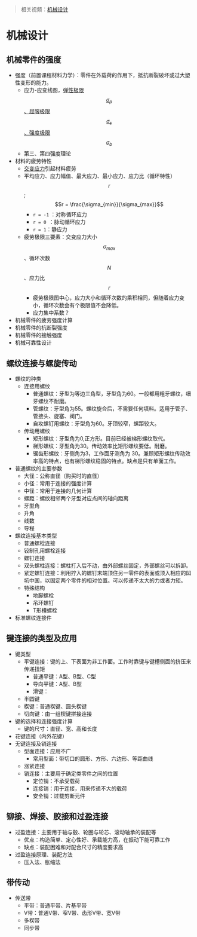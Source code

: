 > 相关视频：[机械设计](https://www.icourse163.org/learn/NWPU-17001?tid=1468757443#/learn/content?type=detail&id=1251030335&cid=1279709765)

# 机械设计

## 机械零件的强度

- 强度（前置课程材料力学）：零件在外载荷的作用下，抵抗断裂破坏或过大塑性变形的能力。
  - 应力-应变线图，<u>弹性极限$$\sigma_p$$、屈服极限$$\sigma_s$$、强度极限$$\sigma_b$$</u>
  - 第三、第四强度理论
- 材料的疲劳特性
  - <u>交变应力</u>引起材料疲劳
  - 平均应力、应力幅值、最大应力、最小应力、应力比（循环特性）$$r$$; $$r = \frac{\sigma_{min}}{\sigma_{max}}$$
    - `r = -1` ：对称循环应力
    - `r = 0 `：脉动循环应力
    - `r = 1`：静应力
  - 疲劳极限三要素：交变应力大小 $$\sigma_{max}$$、循环次数 $$N$$、应力比 $$r$$
    - 疲劳极限图中心，应力大小和循环次数的乘积相同，但随着应力变小，循环次数会有个极限值不会降低。
    - 应力集中系数？
- 机械零件的疲劳强度计算
- 机械零件的抗断裂强度
- 机械零件的接触强度
- 机械可靠性设计



## 螺纹连接与螺旋传动

- 螺纹的种类
  - 连接用螺纹
    - 普通螺纹：牙型为等边三角型，牙型角为60。一般都用粗牙螺纹，细牙螺纹不耐磨。
    - 管螺纹：牙型角为55。螺纹旋合后，不需要任何填料。适用于管子、管接头、旋塞、阀门。
    - 自攻螺钉用螺纹：牙型角为60。牙顶较窄，螺距较大。
  - 传动用螺纹
    - 矩形螺纹：牙型角为0,正方形。目前已经被梯形螺纹取代。
    - 梯形螺纹：牙型角为30。传动效率比矩形螺纹要低。耐磨。
    - 锯齿形螺纹：牙侧角为3，工作面牙测角为 30。兼顾矩形螺纹传动效率高的特点，也有梯形螺纹稳固的特点。缺点是只有单面工作。
- 普通螺纹的主要参数
  - 大径：公称直径（购买时的直径）
  - 小径：常用于连接的强度计算
  - 中径：常用于连接的几何计算
  - 螺距：螺纹相邻两个牙型对应点间的轴向距离
  - 牙型角
  - 升角
  - 线数
  - 导程
- 螺纹连接基本类型
  - 普通螺栓连接
  - 铰制孔用螺栓连接
  - 螺钉连接
  - 双头螺柱连接：螺柱打入后不动，由外部螺丝固定，外部螺丝可以拆卸。
  - 紧定螺钉连接：利用拧入的螺钉末端顶住另一零件的表面或顶入相应的凹坑中国，以固定两个零件的相对位置。可以传递不太大的力或者力矩。
  - 特殊结构
    - 地脚螺栓
    - 吊环螺钉
    - T形槽螺栓
- 标准螺纹连接件



## 键连接的类型及应用

- 键类型
  - 平键连接：键的上、下表面为非工作面。工作时靠键与键槽侧面的挤压来传递扭矩
    - 普通平键：A型、B型、C型
    - 导向平键：A型、B型
    - 滑键：
  - 半圆键
  - 楔键：普通楔键、圆头楔键
  - 切向键：由一组楔键拼接连接
- 键的选择和连接强度计算
  - 键的尺寸：直径、宽、高和长度
- 花键连接（内外花键）
- 无键连接及销连接
  - 型面连接：应用不广
    - 常用型面：带切口的圆形、方形、六边形、等距曲线
  - 涨紧连接
  - 销连接：主要用于确定类零件之间的位置
    - 定位销：不承受载荷
    - 连接销：用于连接，用来传递不大的载荷
    - 安全销：过载剪断元件



## 铆接、焊接、胶接和过盈连接

- 过盈连接：主要用于轴与毂、轮圈与轮芯、滚动轴承的装配等
  - 优点：构造简单、定心性好、承载能力高，在振动下能可靠工作
  - 缺点：装配困难和对配合尺寸的精度要求高
- 过盈连接原理、装配方法
  - 压入法、胀缩法



## 带传动

- 传送带
  - 平带：普通平带、片基平带
  - V带：普通V带、窄V带、齿形V带、宽V带
  - 多楔带
  - 同步带